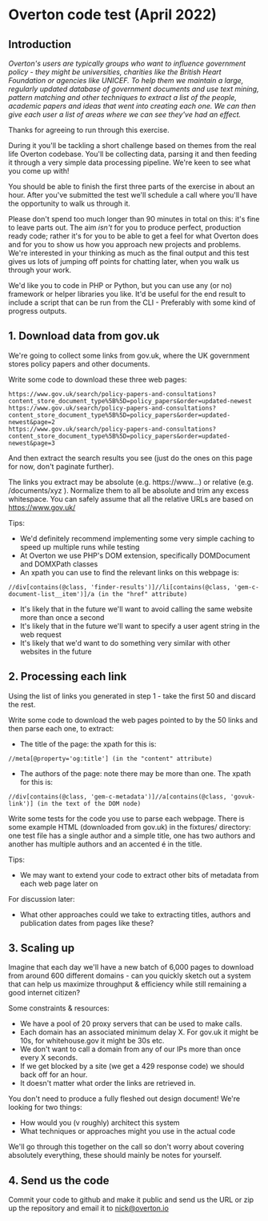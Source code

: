 # Overton code test (April 2022)

## Introduction

*Overton's users are typically groups who want to influence government policy - they might be universities, charities like the British Heart Foundation or agencies like UNICEF. To help them we maintain a large, regularly updated database of government documents and use text mining, pattern matching and other techniques to extract a list of the people, academic papers and ideas that went into creating each one. We can then give each user a list of areas where we can see they've had an effect.*

Thanks for agreeing to run through this exercise.

During it you'll be tackling a short challenge based on themes from the real life Overton codebase. You'll be collecting data, parsing it and then feeding it through a very simple data processing pipeline. We're keen to see what you come up with!

You should be able to finish the first three parts of the exercise in about an hour. After you've submitted the test we'll schedule a call where you'll have the opportunity to walk us through it.

Please don't spend too much longer than 90 minutes in total on this: it's fine to leave parts out. The aim _isn't_ for you to produce perfect, production ready code; rather it's for you to be able to get a feel for what Overton does and for you to show us how you approach new projects and problems. We're interested in your thinking as much as the final output and this test gives us lots of jumping off points for chatting later, when you walk us through your work.

We'd like you to code in PHP or Python, but you can use any (or no) framework or helper libraries you like. It'd be useful for the end result to include a script that can be run from the CLI - Preferably with some kind of progress outputs.

## 1. Download data from gov.uk

We're going to collect some links from gov.uk, where the UK government stores policy papers and other documents.

Write some code to download these three web pages:

```
https://www.gov.uk/search/policy-papers-and-consultations?content_store_document_type%5B%5D=policy_papers&order=updated-newest
https://www.gov.uk/search/policy-papers-and-consultations?content_store_document_type%5B%5D=policy_papers&order=updated-newest&page=2
https://www.gov.uk/search/policy-papers-and-consultations?content_store_document_type%5B%5D=policy_papers&order=updated-newest&page=3
```

And then extract the search results you see (just do the ones on this page for now, don't paginate further).

The links you extract may be absolute (e.g. https://www...) or relative (e.g. /documents/xyz ). Normalize them to all be absolute and trim any excess whitespace. You can safely assume that all the relative URLs are based on https://www.gov.uk/

Tips:

* We'd definitely recommend implementing some very simple caching to speed up multiple runs while testing
* At Overton we use PHP's DOM extension, specifically DOMDocument and DOMXPath classes
* An xpath you can use to find the relevant links on this webpage is: 

```
//div[contains(@class, 'finder-results')]//li[contains(@class, 'gem-c-document-list__item')]/a (in the "href" attribute)
```

* It's likely that in the future we'll want to avoid calling the same website more than once a second
* It's likely that in the future we'll want to specify a user agent string in the web request
* It's likely that we'd want to do something very similar with other websites in the future

## 2. Processing each link

Using the list of links you generated in step 1 - take the first 50 and discard the rest.

Write some code to download the web pages pointed to by the 50 links and then parse each one, to extract:

* The title of the page: the xpath for this is:

```
//meta[@property='og:title'] (in the "content" attribute)
```

* The authors of the page: note there may be more than one. The xpath for this is: 
  
```
//div[contains(@class, 'gem-c-metadata')]//a[contains(@class, 'govuk-link')] (in the text of the DOM node)
```

Write some tests for the code you use to parse each webpage. There is some example HTML (downloaded from gov.uk) in the fixtures/ directory: one test file has a single author and a simple title, one has two authors and another has multiple authors and an accented é in the title.

Tips:

* We may want to extend your code to extract other bits of metadata from each web page later on

For discussion later:

* What other approaches could we take to extracting titles, authors and publication dates from pages like these?

## 3. Scaling up

Imagine that each day we'll have a new batch of 6,000 pages to download from around 600 different domains - can you quickly sketch out a system that can help us maximize throughput & efficiency while still remaining a good internet citizen?

Some constraints & resources:

* We have a pool of 20 proxy servers that can be used to make calls.
* Each domain has an associated minimum delay X. For gov.uk it might be 10s, for whitehouse.gov it might be 30s etc.
* We don't want to call a domain from any of our IPs more than once every X seconds.
* If we get blocked by a site (we get a 429 response code) we should back off for an hour.
* It doesn't matter what order the links are retrieved in.

You don't need to produce a fully fleshed out design document! We're looking for two things:

* How would you (v roughly) architect this system
* What techniques or approaches might you use in the actual code

We'll go through this together on the call so don't worry about covering absolutely everything, these should mainly be notes for yourself.

## 4. Send us the code

Commit your code to github and make it public and send us the URL or zip up the repository and email it to nick@overton.io
